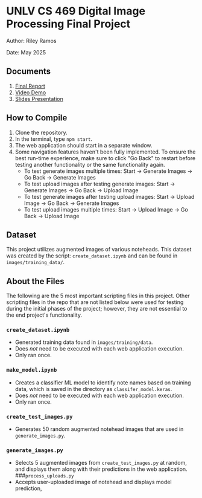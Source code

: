 # UNLV CS 469 Digital Image Processing Final Project
Author: Riley Ramos

Date: May 2025

## Documents
1. [Final Report](https://docs.google.com/document/d/1Qk4SJVIcGVRtwtmrp6uhJc6uodE7gs4fF35Le6rwUwI/edit?usp=sharing)
2. [Video Demo](https://drive.google.com/file/d/1z14jrtz3gpD1cNTdArSg3OoPsl43hwZx/view?usp=sharing)
3. [Slides Presentation](https://www.canva.com/design/DAGmiHG45ig/bLfY341xQ41Q7OR2fjgVeA/edit?utm_content=DAGmiHG45ig&utm_campaign=designshare&utm_medium=link2&utm_source=sharebutton)
   
## How to Compile
1. Clone the repository.
2. In the terminal, type `npm start`.
3. The web application should start in a separate window.
4. Some navigation features haven't been fully implemented. To ensure the best run-time experience, make sure to click "Go Back" to restart before testing another functionality or the same functionality again.
   - To test generate images multiple times: Start -> Generate Images -> Go Back -> Generate Images
   - To test upload images after testing generate images: Start -> Generate Images -> Go Back -> Upload Image
   - To test generate images after testing upload images: Start -> Upload Image -> Go Back -> Generate Images
   - To test upload images multiple times: Start -> Upload Image -> Go Back -> Upload Image

## Dataset
This project utilizes augmented images of various noteheads. This dataset was created by the script: `create_dataset.ipynb` and can be found in `images/training_data/`. 

## About the Files 
The following are the 5 most important scripting files in this project. Other scripting files in the repo that are not listed below were used for testing during the initial phases of the project; however, they are not essential to the end project's functionality.
### `create_dataset.ipynb`
- Generated training data found in `images/training/data`.
- Does *not* need to be executed with each web application execution.
- Only ran once.
### `make_model.ipynb`
- Creates a classifier ML model to identify note names based on training data, which is saved in the directory as `classifer_model.keras`.
- Does *not* need to be executed with each web application execution.
- Only ran once.
### `create_test_images.py`
- Generates 50 random augmented notehead images that are used in `generate_images.py`.
### `generate_images.py`
- Selects 5 augmented images from `create_test_images.py` at random, and displays them along with their predictions in the web application.
###`process_uploads.py`
- Accepts user-uploaded image of notehead and displays model prediction,
